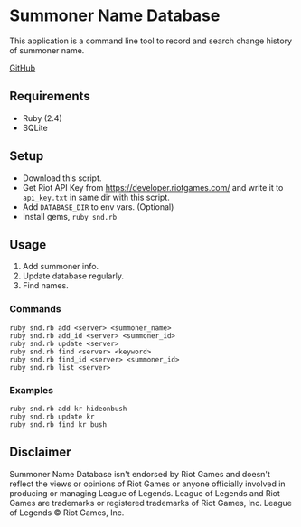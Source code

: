 # Summoner Name Database
This application is a command line tool to record and search change history of summoner name.

[GitHub](https://github.com/derekbailey/summoner_name_database)

## Requirements
- Ruby (2.4)
- SQLite

## Setup
- Download this script.
- Get Riot API Key from https://developer.riotgames.com/ and write it to `api_key.txt` in same dir with this script.
- Add `DATABASE_DIR` to env vars. (Optional)
- Install gems, `ruby snd.rb`

## Usage
1. Add summoner info.
2. Update database regularly.
3. Find names.

### Commands

    ruby snd.rb add <server> <summoner_name>
    ruby snd.rb add_id <server> <summoner_id>
    ruby snd.rb update <server>
    ruby snd.rb find <server> <keyword>
    ruby snd.rb find_id <server> <summoner_id>
    ruby snd.rb list <server>

### Examples

    ruby snd.rb add kr hideonbush
    ruby snd.rb update kr
    ruby snd.rb find kr bush

## Disclaimer
Summoner Name Database isn't endorsed by Riot Games and doesn't reflect the views or opinions of Riot Games or anyone officially involved in producing or managing League of Legends. League of Legends and Riot Games are trademarks or registered trademarks of Riot Games, Inc. League of Legends © Riot Games, Inc.
